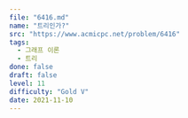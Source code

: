 ```yaml
---
file: "6416.md"
name: "트리인가?"
src: "https://www.acmicpc.net/problem/6416"
tags: 
  - 그래프 이론
  - 트리
done: false
draft: false
level: 11
difficulty: "Gold V"
date: 2021-11-10
---
```


